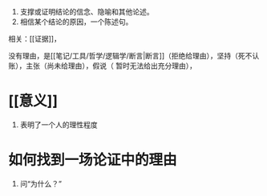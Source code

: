 
1. 支撑或证明结论的信念、隐喻和其他论述。
2. 相信某个结论的原因，一个陈述句。

相关：[[证据]]，

没有理由，是[[笔记/工具/哲学/逻辑学/断言|断言]]（拒绝给理由），坚持（死不认账），主张（尚未给理由），假说（ 暂时无法给出充分理由），
# [[意义]] 
1. 表明了一个人的理性程度
# 如何找到一场论证中的理由
1. 问“为什么？”